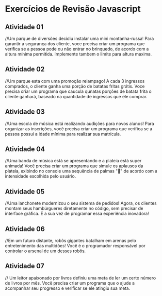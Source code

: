 # Exercícios de Revisão Javascript 

## Atividade 01

//Um parque de diversões decidiu instalar uma mini montanha-russa! Para garantir a segurança dos cliente, voce precisa criar um programa que verifica se a pessoa pode ou não entrar no brinquedo, de acordo com a altura mínima permitida. Implemente tambem o limite para altura maxima.

## Atividade 02

//Um parque esta com uma promoção relampago! A cada 3 ingressos comprados, o cliente ganha uma porção de batatas fritas grátis. Voce precisa criar um programa que caucula qunatas porções de batata frita o cliente ganhará, baseado na quantidade de ingressos que ele comprar.


## Atividade 03

//Uma escola de música está realizando audições para novos alunos! Para organizar as inscrições, você precisa criar um programa que verifica se a pessoa possui a idade mínima para realizar sua matrícula.

## Atividade 04

//Uma banda de música está se apresentando e a plateia está super animada! Você precisa criar um programa que simule os aplausos da plateia, exibindo no console uma sequência de palmas "👏" de acordo com a intensidade escolhida pelo usuário.

## Atividade 05

//Uma lanchonete modernizou o seu sistema de pedidos! Agora, os clientes montam seus hambúrgueres diretamente no código, sem precisar de interface gráfica. É a sua vez de programar essa experiência inovadora!

## Atividade 06

//Em um futuro distante, robôs gigantes batalham em arenas pelo entretenimento das multidões! Você é o programador responsável por controlar o arsenal de um desses robôs.

## Atividade 07

// Um leitor apaixonado por livros definiu uma meta de ler um certo número de livros por mês. Você precisa criar um programa que o ajude a acompanhar seu progresso e verificar se ele atingiu sua meta.

